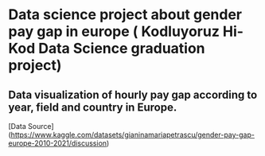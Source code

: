 # Data science project about gender pay gap in europe ( Kodluyoruz Hi- Kod Data Science graduation project)
##  Data visualization of hourly pay gap according to year, field and country in Europe.
[Data Source] (https://www.kaggle.com/datasets/gianinamariapetrascu/gender-pay-gap-europe-2010-2021/discussion) 

